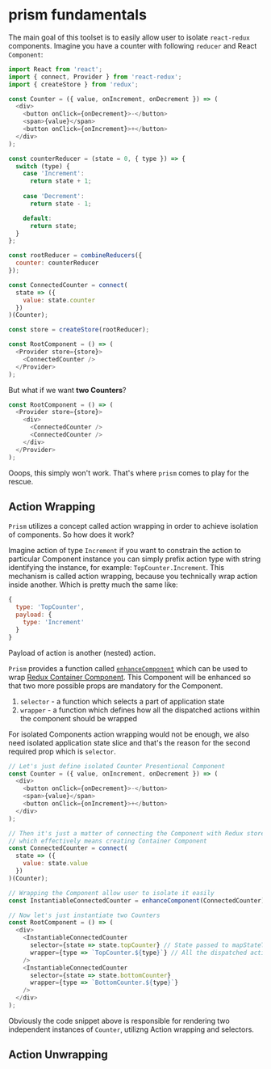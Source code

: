 # prism fundamentals

The main goal of this toolset is to easily allow user to isolate `react-redux` components. Imagine you have a counter with following `reducer` and React `Component`:

```js
import React from 'react';
import { connect, Provider } from 'react-redux';
import { createStore } from 'redux';

const Counter = ({ value, onIncrement, onDecrement }) => (
  <div>
    <button onClick={onDecrement}>-</button>
    <span>{value}</span>
    <button onClick={onIncrement}>+</button>
  </div>
);

const counterReducer = (state = 0, { type }) => {
  switch (type) {
    case 'Increment':
      return state + 1;
    
    case 'Decrement':
      return state - 1;

    default:
      return state;
  }
};

const rootReducer = combineReducers({
  counter: counterReducer
});

const ConnectedCounter = connect(
  state => ({
    value: state.counter
  })
)(Counter);

const store = createStore(rootReducer);

const RootComponent = () => (
  <Provider store={store}>
    <ConnectedCounter />
  </Provider>
);
```

But what if we want **two Counters**?

```js
const RootComponent = () => (
  <Provider store={store}>
    <div>
      <ConnectedCounter />
      <ConnectedCounter />
    </div>
  </Provider>
);
```

Ooops, this simply won't work. That's where `prism` comes to play for the rescue.

## Action Wrapping

`Prism` utilizes a concept called action wrapping in order to achieve isolation of components. So how does it work?

Imagine action of type `Increment` if you want to constrain the action to particular Component instance you can simply prefix action type with string identifying the instance, for example: `TopCounter.Increment`. This mechanism is called action wrapping, because you technically wrap action inside another. Which is pretty much the same like:

```js
{
  type: 'TopCounter',
  payload: {
    type: 'Increment'
  }
}
```

Payload of action is another (nested) action.

`Prism` provides a function called [`enhanceComponent`](./api/enhanceComponent.md) which can be used to wrap [Redux Container Component](http://redux.js.org/docs/basics/UsageWithReact.html#implementing-container-components). This Component will be enhanced so that two more possible props are mandatory for the Component.

1. `selector` - a function which selects a part of application state
2. `wrapper` - a function which defines how all the dispatched actions within the component should be wrapped

For isolated Components action wrapping would not be enough, we also need isolated application state slice and that's the reason for the second required prop which is `selector`.

```js
// Let's just define isolated Counter Presentional Component
const Counter = ({ value, onIncrement, onDecrement }) => (
  <div>
    <button onClick={onDecrement}>-</button>
    <span>{value}</span>
    <button onClick={onIncrement}>+</button>
  </div>
);

// Then it's just a matter of connecting the Component with Redux store
// which effectively means creating Container Component
const ConnectedCounter = connect(
  state => ({
    value: state.value
  })
)(Counter);

// Wrapping the Component allow user to isolate it easily
const InstantiableConnectedCounter = enhanceComponent(ConnectedCounter);

// Now let's just instantiate two Counters
const RootComponent = () => (
  <div>
    <InstantiableConnectedCounter
      selector={state => state.topCounter} // State passed to mapStateToProps will be automatically selected using provided selector
      wrapper={type => `TopCounter.${type}`} // All the dispatched actions will be prefixed with TopCounter.
    />
    <InstantiableConnectedCounter
      selector={state => state.bottomCounter}
      wrapper={type => `BottomCounter.${type}`}
    />
  </div>
);
```

Obviously the code snippet above is responsible for rendering two independent instances of `Counter`, utilizng Action wrapping and selectors.

## Action Unwrapping